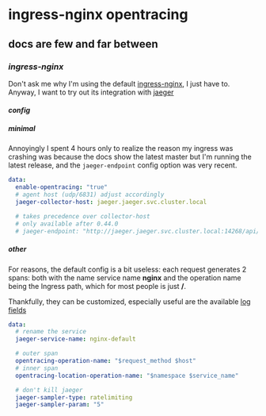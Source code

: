 # ingress-nginx opentracing

## docs are few and far between

### _ingress-nginx_

Don't ask me why I'm using the default [ingress-nginx](https://kubernetes.github.io/ingress-nginx/),
I just have to.
Anyway, I want to try out its integration with [jaeger](https://www.jaegertracing.io/)

#### _config_

##### _minimal_

Annoyingly I spent 4 hours only to realize the reason my ingress was crashing
was because the docs show the latest master but I'm running the latest release,
and the `jaeger-endpoint` config option was very recent.

```yaml
data:
  enable-opentracing: "true"
  # agent host (udp/6831) adjust accordingly
  jaeger-collector-host: jaeger.jaeger.svc.cluster.local

  # takes precedence over collector-host
  # only available after 0.44.0
  # jaeger-endpoint: "http://jaeger.jaeger.svc.cluster.local:14268/api/traces"
```

##### _other_

For reasons, the default config is a bit useless: each request generates 2 spans:
both with the name service name **nginx** and the operation name being the Ingress path,
which for most people is just **/**.

Thankfully, they can be customized, especially useful are the available [log fields](https://kubernetes.github.io/ingress-nginx/user-guide/nginx-configuration/log-format/)

```yaml
data:
  # rename the service
  jaeger-service-name: nginx-default

  # outer span
  opentracing-operation-name: "$request_method $host"
  # inner span
  opentracing-location-operation-name: "$namespace $service_name"

  # don't kill jaeger
  jaeger-sampler-type: ratelimiting
  jaeger-sampler-param: "5"
```
